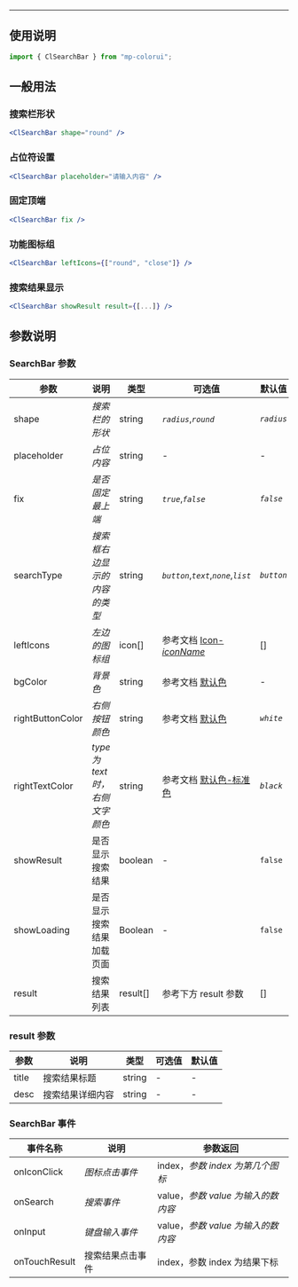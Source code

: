 ---

## 使用说明

```jsx
import { ClSearchBar } from "mp-colorui";
```

## 一般用法

### 搜索栏形状

```jsx
<ClSearchBar shape="round" />
```

### 占位符设置

```jsx
<ClSearchBar placeholder="请输入内容" />
```

### 固定顶端

```jsx
<ClSearchBar fix />
```

### 功能图标组

```jsx
<ClSearchBar leftIcons={["round", "close"]} />
```

### 搜索结果显示

```jsx
<ClSearchBar showResult result={[...]} />
```

## 参数说明

### SearchBar 参数

| 参数             | 说明                            | 类型     | 可选值                                             | 默认值     |
| ---------------- | ------------------------------- | -------- | -------------------------------------------------- | ---------- |
| shape            | _搜索栏的形状_                  | string   | _`radius`_,_`round`_                               | _`radius`_ |
| placeholder      | _占位内容_                      | string   | -                                                  | -          |
| fix              | _是否固定最上端_                | string   | _`true`_,_`false`_                                 | _`false`_  |
| searchType       | _搜索框右边显示的内容的类型_    | string   | _`button`_,_`text`_,_`none`_,_`list`_              | _`button`_ |
| leftIcons        | _左边的图标组_                  | icon[]   | 参考文档 [Icon-_iconName_](/base/icon?id=iconname) | []         |
| bgColor          | _背景色_                        | string   | 参考文档 [默认色](/home/color)                     | -          |
| rightButtonColor | _右侧按钮颜色_                  | string   | 参考文档 [默认色](/home/color)                     | _`white`_  |
| rightTextColor   | _type 为 text 时，右侧文字颜色_ | string   | 参考文档 [默认色-标准色](/home/color?id=标准色)    | _`black`_  |
| showResult       | 是否显示搜索结果                | boolean  | -                                                  | `false`    |
| showLoading      | 是否显示搜索结果加载页面        | Boolean  | -                                                  | `false`    |
| result           | 搜索结果列表                    | result[] | 参考下方 result 参数                               | []         |

### result 参数

| 参数  | 说明             | 类型   | 可选值 | 默认值 |
| ----- | ---------------- | ------ | ------ | ------ |
| title | 搜索结果标题     | string | -      | -      |
| desc  | 搜索结果详细内容 | string | -      | -      |

### SearchBar 事件

| 事件名称      | 说明             | 参数返回                           |
| ------------- | ---------------- | ---------------------------------- |
| onIconClick   | _图标点击事件_   | index，_参数 index 为第几个图标_   |
| onSearch      | _搜索事件_       | value，_参数 value 为输入的数内容_ |
| onInput       | _键盘输入事件_   | value，_参数 value 为输入的数内容_ |
| onTouchResult | 搜索结果点击事件 | index，参数 index 为结果下标       |

<FloatPhone url="https://yinliangdream.github.io/mp-colorui-h5-demo/#/pages/components/searchBar/index" />
